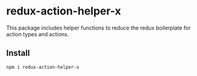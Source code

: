 # redux-action-helper-x
This package includes helper functions to reduce the redux boilerplate for action types and actions.

## Install

`npm i redux-action-helper-x`
